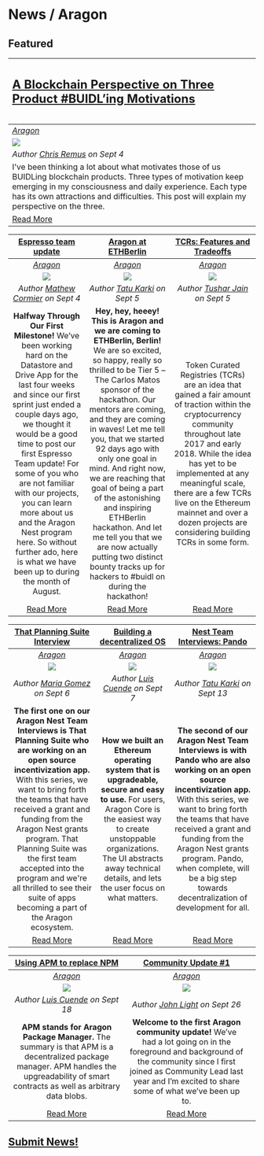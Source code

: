 # News / Aragon
## **Featured**

[<h2>A Blockchain Perspective on Three Product #BUIDL’ing Motivations<h2>](https://blog.aragon.one/a-blockchain-perspective-on-three-product-buidling-motivations/) |
:-----------|
[_Aragon_](aragon.md) |
[<img src="https://blog.aragon.one/content/images/2018/09/aragon-product--1-.jpg">](https://blog.aragon.one/a-blockchain-perspective-on-three-product-buidling-motivations/)|
_Author [Chris Remus](https://blog.aragon.one/author/chris/) on Sept 4_ |
I've been thinking a lot about what motivates those of us BUIDLing blockchain products. Three types of motivation keep emerging in my consciousness and daily experience. Each type has its own attractions and difficulties. This post will explain my perspective on the three.|
[Read More](https://blog.aragon.one/a-blockchain-perspective-on-three-product-buidling-motivations/) |

| [**Espresso team update**](https://medium.com/espresso-org/espresso-team-update-halfway-through-our-first-milestone-7ff752f9adb0) | [**Aragon at ETHBerlin**](https://blog.aragon.org/aragon-at-ethberlin/) | [**TCRs: Features and Tradeoffs**](https://multicoin.capital/2018/09/05/tcrs-features-and-tradeoffs/)
:-----------:|:-----------:|:-----------:|  
|[_Aragon_](aragon.md) | [_Aragon_](aragon.md) | [_Aragon_](aragon.md)
| [<img src="https://cdn-images-1.medium.com/max/1600/1*UtWw7B9gvdpLog4h8oC-mw.gif">](https://medium.com/espresso-org/espresso-team-update-halfway-through-our-first-milestone-7ff752f9adb0) | [<img src="https://blog.aragon.org/content/images/2018/09/ETHBerlin_option_02.jpg">](https://blog.aragon.org/aragon-at-ethberlin/) |  ![](../../images/monthly_no_image.png) 
| _Author [Mathew Cormier](https://medium.com/@mathew.corm) on Sept 4_ | _Author [Tatu Karki](https://blog.aragon.org/author/tatu/) on Sept 5_  |  _Author [Tushar Jain](https://multicoin.capital/tushar-jain/) on Sept 5_ 
| **Halfway Through Our First Milestone!** We’ve been working hard on the Datastore and Drive App for the last four weeks and since our first sprint just ended a couple days ago, we thought it would be a good time to post our first Espresso Team update! For some of you who are not familiar with our projects, you can learn more about us and the Aragon Nest program here. So without further ado, here is what we have been up to during the month of August. | **Hey, hey, heeey! This is Aragon and we are coming to ETHBerlin, Berlin!** We are so excited, so happy, really so thrilled to be Tier 5 – The Carlos Matos sponsor of the hackathon. Our mentors are coming, and they are coming in waves! Let me tell you, that we started 92 days ago with only one goal in mind. And right now, we are reaching that goal of being a part of the astonishing and inspiring ETHBerlin hackathon. And let me tell you that we are now actually putting two distinct bounty tracks up for hackers to #buidl on during the hackathon! | Token Curated Registries (TCRs) are an idea that gained a fair amount of traction within the cryptocurrency community throughout late 2017 and early 2018. While the idea has yet to be implemented at any meaningful scale, there are a few TCRs live on the Ethereum mainnet and over a dozen projects are considering building TCRs in some form.
| [Read More](https://medium.com/espresso-org/espresso-team-update-halfway-through-our-first-milestone-7ff752f9adb0)| [Read More](https://medium.com/@jonnyhuxtable/analysis-of-chainlink-the-decentralised-oracle-network-7c69bee2345f) |  [Read More](https://multicoin.capital/2018/09/05/tcrs-features-and-tradeoffs/) 


| [**That Planning Suite Interview**](https://blog.aragon.org/nest-team-interviews-that-planning-suite/) | [**Building a decentralized OS**](https://blog.aragon.org/building-a-decentralized-os/) | [**Nest Team Interviews: Pando**](https://blog.aragon.org/nest-team-interviews-pando/)
:-----------:|:-----------:|:-----------:|  
|[_Aragon_](aragon.md) | [_Aragon_](aragon.md) | [_Aragon_](aragon.md)
| [<img src="https://blog.aragon.org/content/images/2018/08/PlanningSuite-1.png">](https://blog.aragon.org/nest-team-interviews-that-planning-suite/) | [<img src="https://blog.aragon.org/content/images/2018/09/Building_decentralized_OS_v3.jpg">](https://blog.aragon.org/building-a-decentralized-os/) | [<img src="https://blog.aragon.org/content/images/2018/09/nest_pando_wide.png">](https://blog.aragon.org/nest-team-interviews-pando/) 
| _Author [Maria Gomez](https://blog.aragon.org/author/maria/) on Sept 6_  | _Author [Luis Cuende](https://blog.aragon.one/author/luis/) on Sept 7_ |  _Author [Tatu Karki](https://blog.aragon.org/author/tatu/)  on Sept 13_ 
| **The first one on our Aragon Nest Team Interviews is That Planning Suite who are working on an open source incentivization app.** With this series, we want to bring forth the teams that have received a grant and funding from the Aragon Nest grants program. That Planning Suite was the first team accepted into the program and we're all thrilled to see their suite of apps becoming a part of the Aragon ecosystem. | **How we built an Ethereum operating system that is upgradeable, secure and easy to use.** For users, Aragon Core is the easiest way to create unstoppable organizations. The UI abstracts away technical details, and lets the user focus on what matters. |  **The second of our Aragon Nest Team Interviews is with Pando who are also working on an open source incentivization app.** With this series, we want to bring forth the teams that have received a grant and funding from the Aragon Nest grants program. Pando, when complete, will be a big step towards decentralization of development for all.
| [Read More](https://blog.aragon.org/nest-team-interviews-that-planning-suite/) | [Read More](https://blog.aragon.org/building-a-decentralized-os/) |  [Read More](https://blog.aragon.org/nest-team-interviews-pando/)

| [**Using APM to replace NPM**](https://blog.aragon.one/using-apm-to-replace-npm-and-other-centralized-package-managers/)| [**Community Update #1**](https://blog.aragon.org/aragon-community-update-1/)| |
:-----------:|:-----------:|:-----------:|
|[_Aragon_](aragon.md) | [_Aragon_](aragon.md) | |
| [<img src="https://blog.aragon.one/content/images/2018/09/apm_header02.jpg">](https://blog.aragon.one/using-apm-to-replace-npm-and-other-centralized-package-managers/) | [<img src="https://blog.aragon.org/content/images/2018/09/community_update_Header_CU_v2.png">](https://blog.aragon.org/aragon-community-update-1/)| |
| _Author [Luis Cuende](https://blog.aragon.one/author/luis/) on Sept 18_ | _Author [John Light](https://blog.aragon.org/author/light/) on Sept 26_ | |
| **APM stands for Aragon Package Manager.** The summary is that APM is a decentralized package manager. APM handles the upgreadability of smart contracts as well as arbitrary data blobs. | **Welcome to the first Aragon community update!** We’ve had a lot going on in the foreground and background of the community since I first joined as Community Lead last year and I’m excited to share some of what we’ve been up to.| |
| [Read More](https://blog.aragon.one/using-apm-to-replace-npm-and-other-centralized-package-managers/)| [Read More](https://blog.aragon.org/aragon-community-update-1/)| |


## [Submit News!](../guides/guide_for_submitting_news.md)
